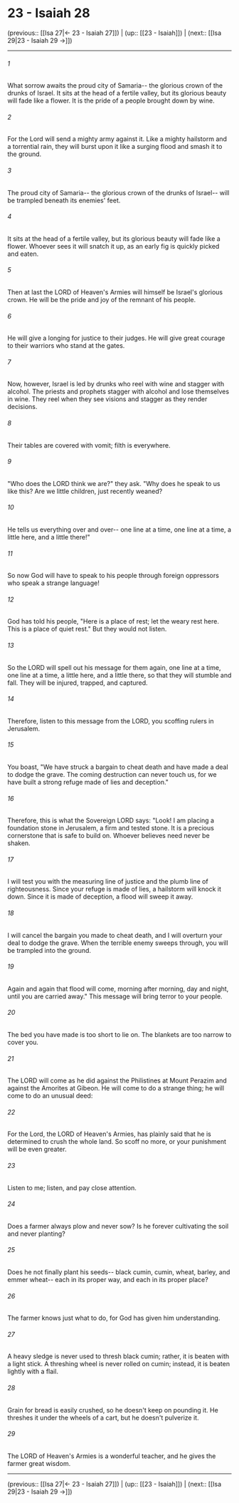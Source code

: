 # 23 - Isaiah 28

(previous:: [[Isa 27|← 23 - Isaiah 27]]) | (up:: [[23 - Isaiah]]) | (next:: [[Isa 29|23 - Isaiah 29 →]])

***


###### 1 
What sorrow awaits the proud city of Samaria-- the glorious crown of the drunks of Israel. It sits at the head of a fertile valley, but its glorious beauty will fade like a flower. It is the pride of a people brought down by wine. 

###### 2 
For the Lord will send a mighty army against it. Like a mighty hailstorm and a torrential rain, they will burst upon it like a surging flood and smash it to the ground. 

###### 3 
The proud city of Samaria-- the glorious crown of the drunks of Israel-- will be trampled beneath its enemies' feet. 

###### 4 
It sits at the head of a fertile valley, but its glorious beauty will fade like a flower. Whoever sees it will snatch it up, as an early fig is quickly picked and eaten. 

###### 5 
Then at last the LORD of Heaven's Armies will himself be Israel's glorious crown. He will be the pride and joy of the remnant of his people. 

###### 6 
He will give a longing for justice to their judges. He will give great courage to their warriors who stand at the gates. 

###### 7 
Now, however, Israel is led by drunks who reel with wine and stagger with alcohol. The priests and prophets stagger with alcohol and lose themselves in wine. They reel when they see visions and stagger as they render decisions. 

###### 8 
Their tables are covered with vomit; filth is everywhere. 

###### 9 
"Who does the LORD think we are?" they ask. "Why does he speak to us like this? Are we little children, just recently weaned? 

###### 10 
He tells us everything over and over-- one line at a time, one line at a time, a little here, and a little there!" 

###### 11 
So now God will have to speak to his people through foreign oppressors who speak a strange language! 

###### 12 
God has told his people, "Here is a place of rest; let the weary rest here. This is a place of quiet rest." But they would not listen. 

###### 13 
So the LORD will spell out his message for them again, one line at a time, one line at a time, a little here, and a little there, so that they will stumble and fall. They will be injured, trapped, and captured. 

###### 14 
Therefore, listen to this message from the LORD, you scoffing rulers in Jerusalem. 

###### 15 
You boast, "We have struck a bargain to cheat death and have made a deal to dodge the grave. The coming destruction can never touch us, for we have built a strong refuge made of lies and deception." 

###### 16 
Therefore, this is what the Sovereign LORD says: "Look! I am placing a foundation stone in Jerusalem, a firm and tested stone. It is a precious cornerstone that is safe to build on. Whoever believes need never be shaken. 

###### 17 
I will test you with the measuring line of justice and the plumb line of righteousness. Since your refuge is made of lies, a hailstorm will knock it down. Since it is made of deception, a flood will sweep it away. 

###### 18 
I will cancel the bargain you made to cheat death, and I will overturn your deal to dodge the grave. When the terrible enemy sweeps through, you will be trampled into the ground. 

###### 19 
Again and again that flood will come, morning after morning, day and night, until you are carried away." This message will bring terror to your people. 

###### 20 
The bed you have made is too short to lie on. The blankets are too narrow to cover you. 

###### 21 
The LORD will come as he did against the Philistines at Mount Perazim and against the Amorites at Gibeon. He will come to do a strange thing; he will come to do an unusual deed: 

###### 22 
For the Lord, the LORD of Heaven's Armies, has plainly said that he is determined to crush the whole land. So scoff no more, or your punishment will be even greater. 

###### 23 
Listen to me; listen, and pay close attention. 

###### 24 
Does a farmer always plow and never sow? Is he forever cultivating the soil and never planting? 

###### 25 
Does he not finally plant his seeds-- black cumin, cumin, wheat, barley, and emmer wheat-- each in its proper way, and each in its proper place? 

###### 26 
The farmer knows just what to do, for God has given him understanding. 

###### 27 
A heavy sledge is never used to thresh black cumin; rather, it is beaten with a light stick. A threshing wheel is never rolled on cumin; instead, it is beaten lightly with a flail. 

###### 28 
Grain for bread is easily crushed, so he doesn't keep on pounding it. He threshes it under the wheels of a cart, but he doesn't pulverize it. 

###### 29 
The LORD of Heaven's Armies is a wonderful teacher, and he gives the farmer great wisdom.

***

(previous:: [[Isa 27|← 23 - Isaiah 27]]) | (up:: [[23 - Isaiah]]) | (next:: [[Isa 29|23 - Isaiah 29 →]])

